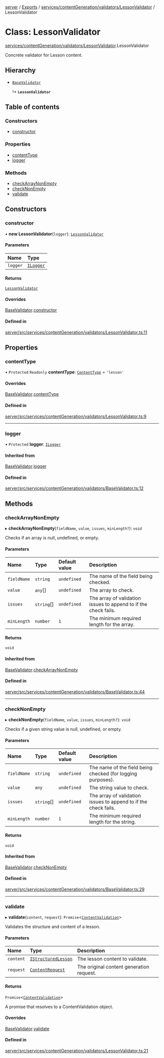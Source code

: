 [server](../README.md) / [Exports](../modules.md) / [services/contentGeneration/validators/LessonValidator](../modules/services_contentGeneration_validators_LessonValidator.md) / LessonValidator

# Class: LessonValidator

[services/contentGeneration/validators/LessonValidator](../modules/services_contentGeneration_validators_LessonValidator.md).LessonValidator

Concrete validator for Lesson content.

## Hierarchy

- [`BaseValidator`](services_contentGeneration_validators_BaseValidator.BaseValidator.md)

  ↳ **`LessonValidator`**

## Table of contents

### Constructors

- [constructor](services_contentGeneration_validators_LessonValidator.LessonValidator.md#constructor)

### Properties

- [contentType](services_contentGeneration_validators_LessonValidator.LessonValidator.md#contenttype)
- [logger](services_contentGeneration_validators_LessonValidator.LessonValidator.md#logger)

### Methods

- [checkArrayNonEmpty](services_contentGeneration_validators_LessonValidator.LessonValidator.md#checkarraynonempty)
- [checkNonEmpty](services_contentGeneration_validators_LessonValidator.LessonValidator.md#checknonempty)
- [validate](services_contentGeneration_validators_LessonValidator.LessonValidator.md#validate)

## Constructors

### constructor

• **new LessonValidator**(`logger`): [`LessonValidator`](services_contentGeneration_validators_LessonValidator.LessonValidator.md)

#### Parameters

| Name | Type |
| :------ | :------ |
| `logger` | [`ILogger`](../interfaces/types_ILogger.ILogger.md) |

#### Returns

[`LessonValidator`](services_contentGeneration_validators_LessonValidator.LessonValidator.md)

#### Overrides

[BaseValidator](services_contentGeneration_validators_BaseValidator.BaseValidator.md).[constructor](services_contentGeneration_validators_BaseValidator.BaseValidator.md#constructor)

#### Defined in

[server/src/services/contentGeneration/validators/LessonValidator.ts:11](https://github.com/niklas-joh/french-learning-platform/blob/df287cd90d2fc20ebbe1da4bb7d2c97b195a5de7/server/src/services/contentGeneration/validators/LessonValidator.ts#L11)

## Properties

### contentType

• `Protected` `Readonly` **contentType**: [`ContentType`](../modules/types_Content.md#contenttype) = `'lesson'`

#### Overrides

[BaseValidator](services_contentGeneration_validators_BaseValidator.BaseValidator.md).[contentType](services_contentGeneration_validators_BaseValidator.BaseValidator.md#contenttype)

#### Defined in

[server/src/services/contentGeneration/validators/LessonValidator.ts:9](https://github.com/niklas-joh/french-learning-platform/blob/df287cd90d2fc20ebbe1da4bb7d2c97b195a5de7/server/src/services/contentGeneration/validators/LessonValidator.ts#L9)

___

### logger

• `Protected` **logger**: [`ILogger`](../interfaces/types_ILogger.ILogger.md)

#### Inherited from

[BaseValidator](services_contentGeneration_validators_BaseValidator.BaseValidator.md).[logger](services_contentGeneration_validators_BaseValidator.BaseValidator.md#logger)

#### Defined in

[server/src/services/contentGeneration/validators/BaseValidator.ts:12](https://github.com/niklas-joh/french-learning-platform/blob/df287cd90d2fc20ebbe1da4bb7d2c97b195a5de7/server/src/services/contentGeneration/validators/BaseValidator.ts#L12)

## Methods

### checkArrayNonEmpty

▸ **checkArrayNonEmpty**(`fieldName`, `value`, `issues`, `minLength?`): `void`

Checks if an array is null, undefined, or empty.

#### Parameters

| Name | Type | Default value | Description |
| :------ | :------ | :------ | :------ |
| `fieldName` | `string` | `undefined` | The name of the field being checked. |
| `value` | `any`[] | `undefined` | The array to check. |
| `issues` | `string`[] | `undefined` | The array of validation issues to append to if the check fails. |
| `minLength` | `number` | `1` | The minimum required length for the array. |

#### Returns

`void`

#### Inherited from

[BaseValidator](services_contentGeneration_validators_BaseValidator.BaseValidator.md).[checkArrayNonEmpty](services_contentGeneration_validators_BaseValidator.BaseValidator.md#checkarraynonempty)

#### Defined in

[server/src/services/contentGeneration/validators/BaseValidator.ts:44](https://github.com/niklas-joh/french-learning-platform/blob/df287cd90d2fc20ebbe1da4bb7d2c97b195a5de7/server/src/services/contentGeneration/validators/BaseValidator.ts#L44)

___

### checkNonEmpty

▸ **checkNonEmpty**(`fieldName`, `value`, `issues`, `minLength?`): `void`

Checks if a given string value is null, undefined, or empty.

#### Parameters

| Name | Type | Default value | Description |
| :------ | :------ | :------ | :------ |
| `fieldName` | `string` | `undefined` | The name of the field being checked (for logging purposes). |
| `value` | `any` | `undefined` | The string value to check. |
| `issues` | `string`[] | `undefined` | The array of validation issues to append to if the check fails. |
| `minLength` | `number` | `1` | The minimum required length for the string. |

#### Returns

`void`

#### Inherited from

[BaseValidator](services_contentGeneration_validators_BaseValidator.BaseValidator.md).[checkNonEmpty](services_contentGeneration_validators_BaseValidator.BaseValidator.md#checknonempty)

#### Defined in

[server/src/services/contentGeneration/validators/BaseValidator.ts:29](https://github.com/niklas-joh/french-learning-platform/blob/df287cd90d2fc20ebbe1da4bb7d2c97b195a5de7/server/src/services/contentGeneration/validators/BaseValidator.ts#L29)

___

### validate

▸ **validate**(`content`, `request`): `Promise`\<[`ContentValidation`](../interfaces/types_Content.ContentValidation.md)\>

Validates the structure and content of a lesson.

#### Parameters

| Name | Type | Description |
| :------ | :------ | :------ |
| `content` | [`IStructuredLesson`](../interfaces/types_Content.IStructuredLesson.md) | The lesson content to validate. |
| `request` | [`ContentRequest`](../interfaces/types_Content.ContentRequest.md) | The original content generation request. |

#### Returns

`Promise`\<[`ContentValidation`](../interfaces/types_Content.ContentValidation.md)\>

A promise that resolves to a ContentValidation object.

#### Overrides

[BaseValidator](services_contentGeneration_validators_BaseValidator.BaseValidator.md).[validate](services_contentGeneration_validators_BaseValidator.BaseValidator.md#validate)

#### Defined in

[server/src/services/contentGeneration/validators/LessonValidator.ts:21](https://github.com/niklas-joh/french-learning-platform/blob/df287cd90d2fc20ebbe1da4bb7d2c97b195a5de7/server/src/services/contentGeneration/validators/LessonValidator.ts#L21)
